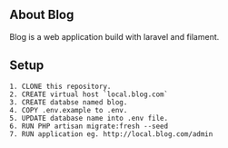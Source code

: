 ## About Blog

Blog is a web application build with laravel and filament.

## Setup
```
1. CLONE this repository.
2. CREATE virtual host `local.blog.com`
3. CREATE databse named blog.
4. COPY .env.example to .env.
5. UPDATE database name into .env file.
6. RUN PHP artisan migrate:fresh --seed
7. RUN application eg. http://local.blog.com/admin
```
